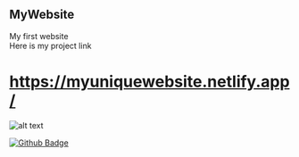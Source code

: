 ## MyWebsite
My first website <br>
Here is my project link
# https://myuniquewebsite.netlify.app/ 
![alt text](https://myuniquewebsite.netlify.app//to/photo.png)

[![Github Badge](https://img.shields.io/badge/-Github-000?style=quare&labelColor=000&logo=Github&logoColor=white&link=link)](https://github.com/Abou1205) 

